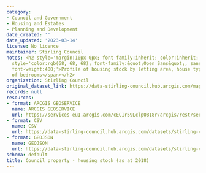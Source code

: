 ```yaml
---
category:
- Council and Government
- Housing and Estates
- Planning and Development
date_created: ''
date_updated: '2023-03-14'
license: No licence
maintainer: Stirling Council
notes: <h2 style='margin:10px 0px; font-family:inherit; color:inherit; font-size:21px;'><span
  style='color:rgb(68, 68, 68); font-family:&quot;Open Sans&quot;, sans-serif; font-size:14px;
  font-weight:400;'>Profile of housing stock by letting area, house type and number
  of bedrooms</span></h2>
organization: Stirling Council
original_dataset_link: https://data-stirling-council.hub.arcgis.com/maps/stirling-council::council-property-housing-stock-as-at-2018
records: null
resources:
- format: ARCGIS GEOSERVICE
  name: ARCGIS GEOSERVICE
  url: https://services-eu1.arcgis.com/cECIr59LclpO818r/arcgis/rest/services/council%20property%20-%20housing%20stock%20(as%20at%202018)/FeatureServer/0
- format: CSV
  name: CSV
  url: https://data-stirling-council.hub.arcgis.com/datasets/stirling-council::council-property-housing-stock-as-at-2018.csv?outSR=%7B%22latestWkid%22%3A3857%2C%22wkid%22%3A102100%7D
- format: GEOJSON
  name: GEOJSON
  url: https://data-stirling-council.hub.arcgis.com/datasets/stirling-council::council-property-housing-stock-as-at-2018.geojson?outSR=%7B%22latestWkid%22%3A3857%2C%22wkid%22%3A102100%7D
schema: default
title: Council property - housing stock (as at 2018)
---
```


